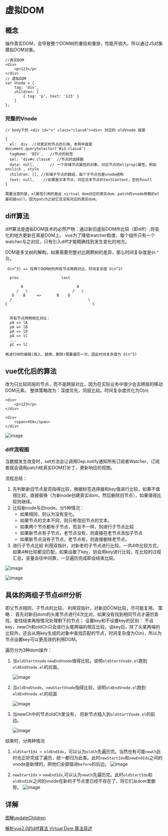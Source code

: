 # 虚拟DOM
## 概念
操作真实DOM，会导致整个DOM树的重绘和重排，性能开销大。所以通过JS对象模拟DOM对象。


```
//真实DOM
<div>
    <p>123</p>
</div>
// 虚拟DOM
var Vnode = {
    tag: 'div',
    children: [
        { tag: 'p', text: '123' }
    ]
};
```

### 完整的Vnode
```
// body下的 <div id="v" class="classA"><div> 对应的 oldVnode 就是

{
  el:  div  //对真实的节点的引用，本例中就是document.querySelector('#id.classA')
  tagName: 'DIV',   //节点的标签
  sel: 'div#v.classA'  //节点的选择器
  data: null,       // 一个存储节点属性的对象，对应节点的el[prop]属性，例如onclick , style
  children: [], //存储子节点的数组，每个子节点也是vnode结构
  text: null,    //如果是文本节点，对应文本节点的textContent，否则为null
}

需要注意的是，el属性引用的是此 virtual dom对应的真实dom，patch的vnode参数的el最初是null，因为patch之前它还没有对应的真实dom。
```

## diff算法
diff算法是虚拟DOM技术的必然产物：通过新旧虚拟DOM作比较（即diff）,将变化的地方更新在真是DOM上。
vue为了降低watcher粒度，每个组件只有一个watcher与之对应，只有引入diff才能精确找到发生变化的地方。

DOM是多叉树的解构，如果需要完整对比两颗树的差异，那么时间复杂度是(n ^ 3)，
```
 O(n^3) => 将两个DOM树的所有节点两两对比，时间复杂度 O(n^2)

  prev                   last   

       A                        A
     /   \                    /   \
   D    B     =>       B    D
  /                                  \
C                                      C


  所有节点两两相互对比：
  pA => lA
  pA => lB
  pA => lD
  pA => lC
  ...
  pC => lC

再进行树的编辑(插入、替换、删除)需要遍历一次，因此时间复杂度为 O(n^3)
```


## vue优化后的算法
改为只比较同层的节点，而不是跨层对比，因为在实际业务中很少会去跨层的移动DOM元素。
整体策略改为：深度优先，同层比较。时间复杂度优化为O(n)
```
<div>
    <p>123</p>
</div>

<div>
    <span>456</span>
</div>
```
![image](https://user-gold-cdn.xitu.io/2018/5/19/163776ba7bda2d47?imageView2/0/w/1280/h/960/format/webp/ignore-error/1)

### diff流程图
当数据发生改变时，set方法会让调用Dep.notify通知所有订阅者Watcher，订阅者就会调用patch给真实DOM打补丁，更新响应的视图。

流程总结：
1. 先判断新旧节点是否指得比较，根据标签选择器和key值进行比较，如果不值得比较，直接替换（为新node创建真实dom，然后删除旧节点），如果值得比较则继续。
2. 比较新node与旧node。分5种情况：
    - 如果相同，则认为没有变化。
    - 如果节点的文本不同，则只修改旧节点的文本。
    - 如果两个节点都有子节点，而且不一样，则进行子节点比较
    - 如果新节点有子节点，老节点没有，则直接在老节点添加子节点
    - 如果新节点没有子节点，老节点有，则直接删除老节点。
3. 进行子节点比较
    利用双指针，对新老的子节点进行比较。一共4中比较方式，如果4种比较都没匹配，如果设置了key，则会用key进行比较，在比较的过程汇总，变量会往中间靠，一旦遍历完成即会结束比较。
    
![image](https://github.com/aooy/blog/blob/master/images/issues-2/diff2.png?raw=true)



![image](https://user-gold-cdn.xitu.io/2018/5/19/163777930be304eb?imageView2/0/w/1280/h/960/format/webp/ignore-error/1)



## 具体的两组子节点diff分析
即父节点相同，子节点的比较，
利用双指针，对新旧DOM比较，尽可能复用。
策略：
首先对新旧dom的头尾节点进行4次比对，如果没有找到相同节点才遍历查找，查找结束再按情况处理剩下的节点；
设置key和不设置key的区别：
不设key，newCh和oldCh只会进行头尾两端的相互比较，设key后，除了头尾两端的比较外，还会从用key生成的对象中查找匹配的节点，时间复杂度为O(n)，所以为节点设置key可以更高效的利用DOM。

遍历分为3种dom操作：
1. 当`oldStartVnode` `newEndVnode`值得比较，说明`oldStartVnode.el`跑到`oldEndVnode.el`的后面。

    ![image](https://github.com/aooy/blog/blob/master/images/issues-2/diff3.png?raw=true)

2. 当`oldEndVnode`，`newStartVnode`指得比较，说明`oldEndVnode.el`跑到`oldEndVnode.el`的前面

    ![image](https://github.com/aooy/blog/blob/master/images/issues-2/diff4.png?raw=true)

3. 当newCh中的节点oldCh里没有， 将新节点插入到`oldStartVnode.el`的前边。
    
    ![image](https://github.com/aooy/blog/blob/master/images/issues-2/diff5.png?raw=true)

结束时，分两种情况
1. `oldStartIdx > oldEndIdx`，可以认为`oldCh`先遍历完。当然也有可能`newCh`此时也正好完成了遍历，统一都归为此类。此时`newStartIdx`和`newEndIdx`之间的vnode是新增的，把他们全部插进`before`的后边。
    ![image](https://github.com/aooy/blog/blob/master/images/issues-2/diff6.png?raw=true)

2. `newStartIdx` > `newEndIdx`,可以认为`newCh`先遍历完。此时`oldStartIdx`和`oldEndIdx`之间的vnode在新的子节点里已经不存在了，将它们从dom里删除。
    ![image](https://github.com/aooy/blog/blob/master/images/issues-2/diff7.png?raw=true)


## 详解
[图解updateChildren](https://juejin.im/post/5affd01551882542c83301da#heading-9)

[解析vue2.0的diff算法
](https://github.com/aooy/blog/issues/2)
[Virtual Dom 算法简述](http://caibaojian.com/interview-map/frontend/framework.html#virtual-dom-%E7%AE%97%E6%B3%95%E7%AE%80%E8%BF%B0)
